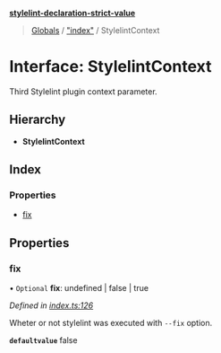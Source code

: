 **[stylelint-declaration-strict-value](../README.md)**

> [Globals](../README.md) / ["index"](../modules/_index_.md) / StylelintContext

# Interface: StylelintContext

Third Stylelint plugin context parameter.

## Hierarchy

* **StylelintContext**

## Index

### Properties

* [fix](_index_.stylelintcontext.md#fix)

## Properties

### fix

• `Optional` **fix**: undefined \| false \| true

*Defined in [index.ts:126](https://github.com/AndyOGo/stylelint-declaration-strict-value/blob/64c5885/src/index.ts#L126)*

Wheter or not stylelint was executed with `--fix` option.

**`defaultvalue`** false
